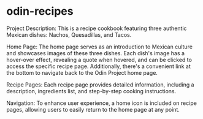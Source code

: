 # odin-recipes
Project Description: This is a recipe cookbook featuring three authentic Mexican dishes: Nachos, Quesadillas, and Tacos.

Home Page: The home page serves as an introduction to Mexican culture and showcases images of these three dishes. Each dish's image has a hover-over effect, revealing a quote when hovered, and can be clicked to access the specific recipe page. Additionally, there's a convenient link at the bottom to navigate back to the Odin Project home page.

Recipe Pages: Each recipe page provides detailed information, including a description, ingredients list, and step-by-step cooking instructions.

Navigation: To enhance user experience, a home icon is included on recipe pages, allowing users to easily return to the home page at any point.